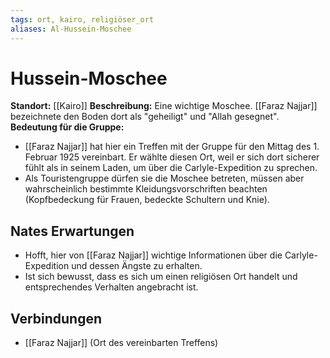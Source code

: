 ```yaml
---
tags: ort, kairo, religiöser_ort
aliases: Al-Hussein-Moschee
---
```

# Hussein-Moschee

**Standort:** [[Kairo]]
**Beschreibung:** Eine wichtige Moschee. [[Faraz Najjar]] bezeichnete den Boden dort als "geheiligt" und "Allah gesegnet".
**Bedeutung für die Gruppe:**
*   [[Faraz Najjar]] hat hier ein Treffen mit der Gruppe für den Mittag des 1. Februar 1925 vereinbart. Er wählte diesen Ort, weil er sich dort sicherer fühlt als in seinem Laden, um über die Carlyle-Expedition zu sprechen.
*   Als Touristengruppe dürfen sie die Moschee betreten, müssen aber wahrscheinlich bestimmte Kleidungsvorschriften beachten (Kopfbedeckung für Frauen, bedeckte Schultern und Knie).

## Nates Erwartungen
*   Hofft, hier von [[Faraz Najjar]] wichtige Informationen über die Carlyle-Expedition und dessen Ängste zu erhalten.
*   Ist sich bewusst, dass es sich um einen religiösen Ort handelt und entsprechendes Verhalten angebracht ist.

## Verbindungen
*   [[Faraz Najjar]] (Ort des vereinbarten Treffens)